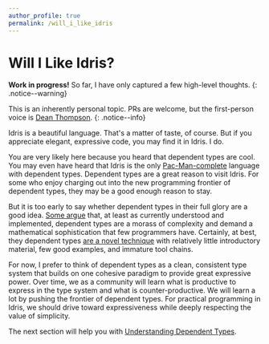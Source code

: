 ```yaml
---
author_profile: true
permalink: /will_i_like_idris
---
```


# Will I Like Idris?

__Work in progress!__ So far, I have only captured a few high-level thoughts.
{: .notice--warning}

This is an inherently personal topic. PRs are welcome, but the first-person voice is
[Dean Thompson](https://www.linkedin.com/in/deansthompson).
{: .notice--info}

Idris is a beautiful language. That's a matter of taste, of course. But if you appreciate elegant,
expressive code, you may find it in Idris. I do.

You are very likely here because you heard that dependent types are cool. You may even have heard
that Idris is the only [Pac-Man-complete](https://twitter.com/edwinbrady/status/384671269490540544)
language with dependent types. Dependent types are a great reason to visit Idris. For some who
enjoy charging out into the new programming frontier of dependent types, they may be a good enough
reason to stay.

But it is too early to say whether dependent types in their full glory are a good idea.
[Some argue](https://www.reddit.com/r/haskell/comments/3zc81v/tradeoffs_of_dependent_types_xpost_from_ridris/?st=it7n481k&sh=4a2108bf)
that, at least as currently understood and implemented, dependent types are a morass of complexity and demand
a mathematical sophistication that few programmers have. Certainly, at best, they dependent types
[are a novel technique](https://groups.google.com/forum/#!topic/idris-lang/7GmLjNKRuQ4)
with relatively little introductory material, few good examples, and immature tool chains.

For now, I prefer to think of dependent types as a clean, consistent type system that builds on
one cohesive paradigm to provide great expressive power. Over time, we as a community will learn
what is productive to express in the type system and what is counter-productive. We will learn a lot
by pushing the frontier of dependent types. For practical programming in Idris, we should drive
toward expressiveness while deeply respecting the value of simplicity.

The next section will help you with [Understanding Dependent Types](/understanding_dependent_types).
